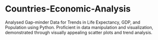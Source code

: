 # Countries-Economic-Analysis
Analysed Gap-minder Data for Trends in Life Expectancy, GDP, and Population using Python. Proficient in data manipulation and visualization, demonstrated through visually appealing scatter plots and trend analysis.
